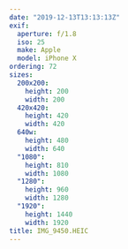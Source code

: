 ```yaml
---
date: "2019-12-13T13:13:13Z"
exif:
  aperture: f/1.8
  iso: 25
  make: Apple
  model: iPhone X
ordering: 72
sizes:
  200x200:
    height: 200
    width: 200
  420x420:
    height: 420
    width: 420
  640w:
    height: 480
    width: 640
  "1080":
    height: 810
    width: 1080
  "1280":
    height: 960
    width: 1280
  "1920":
    height: 1440
    width: 1920
title: IMG_9450.HEIC
---
```

